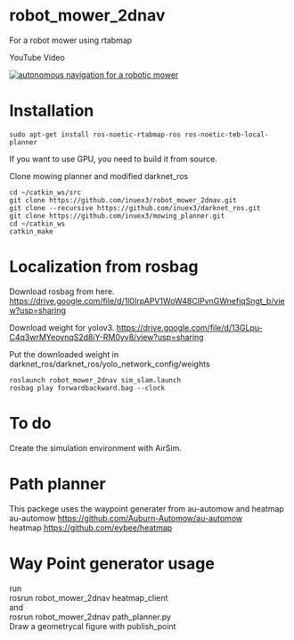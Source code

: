 # robot_mower_2dnav
For a robot mower using rtabmap

YouTube Video

[![autonomous navigation for a robotic mower](https://user-images.githubusercontent.com/40222376/189482705-b24ad36b-9d6c-43f3-aeac-aa685ccd58ce.jpg)](https://www.youtube.com/watch?v=h_7y-r1qzcE)



# Installation 

```
sudo apt-get install ros-noetic-rtabmap-ros ros-noetic-teb-local-planner
```
If you want to use GPU, you need to build it from source.


Clone mowing planner and modified darknet_ros   
```
cd ~/catkin_ws/src
git clone https://github.com/inuex3/robot_mower_2dnav.git
git clone --recursive https://github.com/inuex3/darknet_ros.git
git clone https://github.com/inuex3/mowing_planner.git
cd ~/catkin_ws
catkin_make
```

# Localization from rosbag
Download rosbag from here.
https://drive.google.com/file/d/1l0IrpAPV1WoW48CIPvnGWnefiqSngt_b/view?usp=sharing

Download weight for yolov3.
https://drive.google.com/file/d/13GLpu-C4q3wrMYeovnqS2d8iY-RM0yv8/view?usp=sharing

Put the downloaded weight in darknet_ros/darknet_ros/yolo_network_config/weights

```
roslaunch robot_mower_2dnav sim_slam.launch
rosbag play forwardbackward.bag --clock
```

# To do

Create the simulation environment with AirSim.

# Path planner
This packege uses the waypoint generater from au-automow and heatmap  
au-automow https://github.com/Auburn-Automow/au-automow  
heatmap https://github.com/eybee/heatmap

# Way Point generator usage
run  
rosrun robot_mower_2dnav heatmap_client  
and  
rosrun robot_mower_2dnav path_planner.py  
Draw a geometrycal figure with publish_point
 

